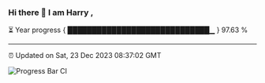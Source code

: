 ### Hi there 👋 I am Harry , 

⏳ Year progress { █████████████████████████████▁ } 97.63 %

---

⏰ Updated on Sat, 23 Dec 2023 08:37:02 GMT

![Progress Bar CI](https://github.com/duykhang68/duykhang68/workflows/Progress%20Bar%20CI/badge.svg)
